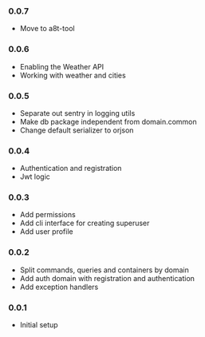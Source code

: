 ### 0.0.7

- Move to a8t-tool

### 0.0.6

- Enabling the Weather API
- Working with weather and cities

### 0.0.5

- Separate out sentry in logging utils
- Make db package independent from domain.common
- Change default serializer to orjson

### 0.0.4

- Authentication and registration
- Jwt logic

### 0.0.3

- Add permissions
- Add cli interface for creating superuser
- Add user profile

### 0.0.2

- Split commands, queries and containers by domain
- Add auth domain with registration and authentication
- Add exception handlers

### 0.0.1

- Initial setup
